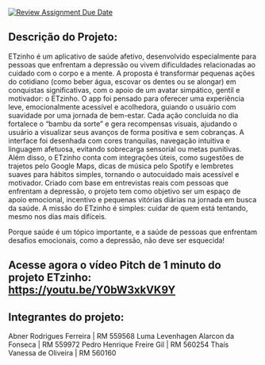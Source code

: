 [![Review Assignment Due Date](https://classroom.github.com/assets/deadline-readme-button-22041afd0340ce965d47ae6ef1cefeee28c7c493a6346c4f15d667ab976d596c.svg)](https://classroom.github.com/a/KkCLMwje)

## Descrição do Projeto:

ETzinho é um aplicativo de saúde afetivo, desenvolvido especialmente para pessoas que enfrentam a depressão ou vivem dificuldades relacionadas ao cuidado com o corpo e a mente. A proposta é transformar pequenas ações do cotidiano (como beber água, escovar os dentes ou se alongar) em conquistas significativas, com o apoio de um avatar simpático, gentil e motivador: o ETzinho. O app foi pensado para oferecer uma experiência leve, emocionalmente acessível e acolhedora, guiando o usuário com suavidade por uma jornada de bem-estar. Cada ação concluída no dia fortalece o “bambu da sorte” e gera recompensas visuais, ajudando o usuário a visualizar seus avanços de forma positiva e sem cobranças. A interface foi desenhada com cores tranquilas, navegação intuitiva e linguagem afetuosa, evitando sobrecarga sensorial ou metas punitivas. Além disso, o ETzinho conta com integrações úteis, como sugestões de trajetos pelo Google Maps, dicas de música pelo Spotify e lembretes suaves para hábitos simples, tornando o autocuidado mais acessível e motivador. Criado com base em entrevistas reais com pessoas que enfrentam a depressão, o projeto tem como objetivo ser um espaço de apoio emocional, incentivo e pequenas vitórias diárias na jornada em busca da saúde. A missão do ETzinho é simples: cuidar de quem está tentando, mesmo nos dias mais difíceis.

Porque saúde é um tópico importante, e a saúde de pessoas que enfrentam desafios emocionais, como a depressão, não deve ser esquecida!

## Acesse agora o vídeo Pitch de 1 minuto do projeto ETzinho: https://youtu.be/Y0bW3xkVK9Y

## Integrantes do projeto:

Abner Rodrigues Ferreira | RM 559568
Luma Levenhagen Alarcon da Fonseca | RM 559972 
Pedro Henrique Freire Gil | RM 560254
Thaís Vanessa de Oliveira | RM 560160

